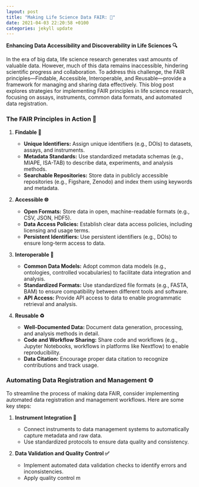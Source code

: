 ```yaml
---
layout: post
title: "Making Life Science Data FAIR: 🌱"
date: 2021-04-03 22:20:58 +0100
categories: jekyll update
---
```


**Enhancing Data Accessibility and Discoverability in Life Sciences 🔍**

In the era of big data, life science research generates vast amounts of valuable data. However, much of this data remains inaccessible, hindering scientific progress and collaboration. To address this challenge, the FAIR principles—Findable, Accessible, Interoperable, and Reusable—provide a framework for managing and sharing data effectively. This blog post explores strategies for implementing FAIR principles in life science research, focusing on assays, instruments, common data formats, and automated data registration.

### **The FAIR Principles in Action 🚀**

1. **Findable 🔑**  
    * **Unique Identifiers:** Assign unique identifiers (e.g., DOIs) to datasets, assays, and instruments.  
    * **Metadata Standards:** Use standardized metadata schemas (e.g., MIAPE, ISA-TAB) to describe data, experiments, and analysis methods.  
    * **Searchable Repositories:** Store data in publicly accessible repositories (e.g., Figshare, Zenodo) and index them using keywords and metadata.  

2. **Accessible 🌐**  
    * **Open Formats:** Store data in open, machine-readable formats (e.g., CSV, JSON, HDF5).  
    * **Data Access Policies:** Establish clear data access policies, including licensing and usage terms.  
    * **Persistent Identifiers:** Use persistent identifiers (e.g., DOIs) to ensure long-term access to data.  

3. **Interoperable 🔄**  
    * **Common Data Models:** Adopt common data models (e.g., ontologies, controlled vocabularies) to facilitate data integration and analysis.  
    * **Standardized Formats:** Use standardized file formats (e.g., FASTA, BAM) to ensure compatibility between different tools and software.  
    * **API Access:** Provide API access to data to enable programmatic retrieval and analysis.  

4. **Reusable ♻️**  
    * **Well-Documented Data:** Document data generation, processing, and analysis methods in detail.  
    * **Code and Workflow Sharing:** Share code and workflows (e.g., Jupyter Notebooks, workflows in platforms like Nextflow) to enable reproducibility.  
    * **Data Citation:** Encourage proper data citation to recognize contributions and track usage.  

### **Automating Data Registration and Management ⚙️**

To streamline the process of making data FAIR, consider implementing automated data registration and management workflows. Here are some key steps:

1. **Instrument Integration 🔌**  
    * Connect instruments to data management systems to automatically capture metadata and raw data.  
    * Use standardized protocols to ensure data quality and consistency.  

2. **Data Validation and Quality Control ✅**  
    * Implement automated data validation checks to identify errors and inconsistencies.  
    * Apply quality control m
